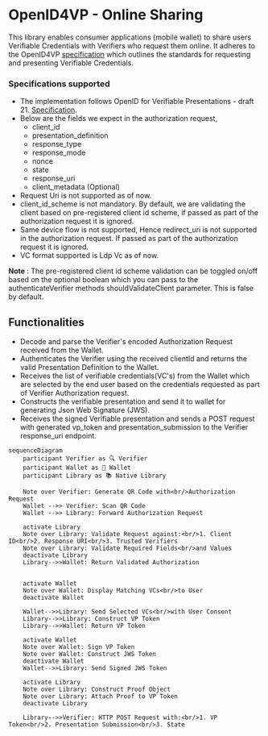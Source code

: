 # OpenID4VP - Online Sharing

This library enables consumer applications (mobile wallet) to share users Verifiable Credentials with
Verifiers who request them online. It adheres to the OpenID4VP [specification](https://openid.net/specs/openid-4-verifiable-presentations-1_0-21.html) which outlines the standards for
requesting and presenting Verifiable Credentials.

### Specifications supported
- The implementation follows OpenID for Verifiable Presentations - draft 21. [Specification](https://openid.net/specs/openid-4-verifiable-presentations-1_0-21.html).
- Below are the fields we expect in the authorization request,
    * client_id
    * presentation_definition
    * response_type
    * response_mode
    * nonce
    * state
    * response_uri
    * client_metadata (Optional)
- Request Uri is not supported as of now.
- client_id_scheme is not mandatory. By default, we are validating the client based on pre-registered client id scheme, if passed as part of the authorization request it is ignored.
- Same device flow is not supported, Hence redirect_uri is not supported in the authorization request. If passed as part of the authorization request it is ignored.
- VC format supported is Ldp Vc as of now.

**Note** : The pre-registered client id scheme validation can be toggled on/off based on the optional boolean which you can pass to the authenticateVerifier methods shouldValidateClient parameter. This is false by default.

## Functionalities
- Decode and parse the Verifier's encoded Authorization Request received from the Wallet.
- Authenticates the Verifier using the received clientId and returns the valid Presentation Definition to the Wallet.
- Receives the list of verifiable credentials(VC's) from the Wallet which are selected by the end user based on the credentials requested as part of Verifier Authorization request.
- Constructs the verifiable presentation and send it to wallet for generating Json Web Signature (JWS).
- Receives the signed Verifiable presentation and sends a POST request with generated vp_token and presentation_submission to the Verifier response_uri endpoint.

```mermaid
sequenceDiagram
    participant Verifier as 🔍 Verifier
    participant Wallet as 📱 Wallet
    participant Library as 📚 Native Library
    
    Note over Verifier: Generate QR Code with<br/>Authorization Request
    Wallet -->> Verifier: Scan QR Code
    Wallet -->> Library: Forward Authorization Request

    activate Library
    Note over Library: Validate Request against:<br/>1. Client ID<br/>2. Response URI<br/>3. Trusted Verifiers
    Note over Library: Validate Required Fields<br/>and Values
    deactivate Library
    Library-->>Wallet: Return Validated Authorization
    

    activate Wallet
    Note over Wallet: Display Matching VCs<br/>to User
    deactivate Wallet
    
    Wallet-->>Library: Send Selected VCs<br/>with User Consent
    Library-->>Library: Construct VP Token
    Library-->>Wallet: Return VP Token
    
    activate Wallet
    Note over Wallet: Sign VP Token
    Note over Wallet: Construct JWS Token
    deactivate Wallet
    Wallet-->>Library: Send Signed JWS Token
    
    activate Library
    Note over Library: Construct Proof Object
    Note over Library: Attach Proof to VP Token
    deactivate Library
    
    Library-->>Verifier: HTTP POST Request with:<br/>1. VP Token<br/>2. Presentation Submission<br/>3. State
```


